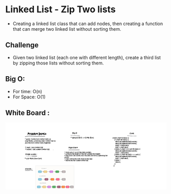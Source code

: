  # Linked List - Zip Two lists
* Creating a linked list class that can add nodes, then creating a function that can merge two linked list without sorting them.

## Challenge
* Given two linked list (each one with different length), create a third list by zipping those lists without sorting them.
## Big O:
* For time: O(n)
* For Space: O(1)




## White Board :
 
![image](./Whiteboard-5_27_2021,10_15_50AM.png)


